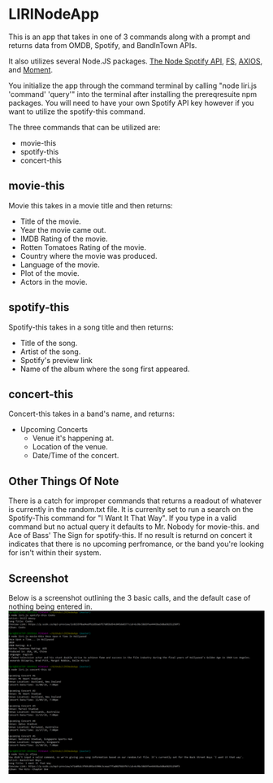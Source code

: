 # LIRINodeApp

This is an app that takes in one of 3 commands along with a prompt and returns data from OMDB, Spotify, and BandInTown APIs. 

It also utilizes several Node.JS packages. [The Node Spotify API](https://www.npmjs.com/package/node-spotify-api), [FS](https://www.npmjs.com/search?q=fs), [AXIOS](https://www.npmjs.com/package/axios), and [Moment](https://www.npmjs.com/package/moment). 

You initialize the app through the command terminal by calling "node liri.js 'command' 'query'" into the terminal after installing the prereqresuite npm packages. You will need to have your own Spotify API key however if you want to utilize the spotify-this command. 

The three commands that can be utilized are: 
  * movie-this
  * spotify-this
  * concert-this
 
 ## movie-this
 Movie this takes in a movie title and then returns:
  * Title of the movie.
  * Year the movie came out.
  * IMDB Rating of the movie.
  * Rotten Tomatoes Rating of the movie.
  * Country where the movie was produced.
  * Language of the movie.
  * Plot of the movie.
  * Actors in the movie.

## spotify-this 
Spotify-this takes in a song title and then returns:
  * Title of the song.
  * Artist of the song.
  * Spotify's preview link
  * Name of the album where the song first appeared. 
  
## concert-this
Concert-this takes in a band's name, and returns:
  * Upcoming Concerts
    * Venue it's happening at.
    * Location of the venue.
    * Date/Time of the concert.

## Other Things Of Note
There is a catch for improper commands that returns a readout of whatever is currently in the random.txt file. It is currenlty set to run a search on the Spotify-This command for "I Want It That Way". If you type in a valid command but no actual query it defaults to Mr. Nobody for movie-this. and Ace of Bass' The Sign for spotify-this. If no result is returnd on concert it indicates that there is no upcoming perfromance, or the band you're looking for isn't within their system. 

## Screenshot
Below is a screenshot outlining the 3 basic calls, and the default case of nothing being entered in. 
![Image of LiriBot in action](./images/Capture.png)

